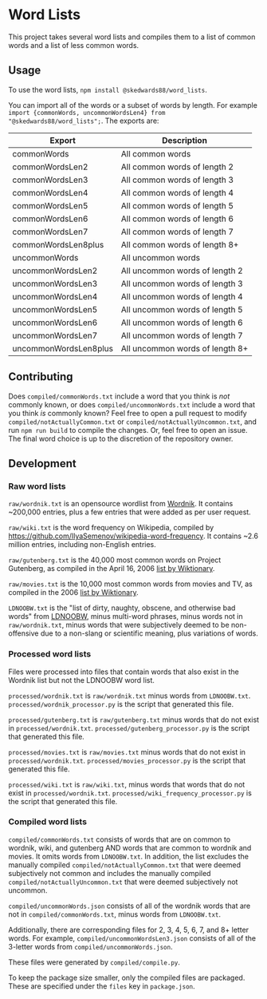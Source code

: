 # Word Lists

This project takes several word lists and compiles them to a list of common words and a list of less common words.

## Usage

To use the word lists, `npm install @skedwards88/word_lists`.

You can import all of the words or a subset of words by length. For example `import {commonWords, uncommonWordsLen4} from "@skedwards88/word_lists";`. The exports are:

Export | Description
--- | ---
commonWords | All common words
commonWordsLen2 | All common words of length 2
commonWordsLen3 | All common words of length 3
commonWordsLen4 | All common words of length 4
commonWordsLen5 | All common words of length 5
commonWordsLen6 | All common words of length 6
commonWordsLen7 | All common words of length 7
commonWordsLen8plus | All common words of length 8+
uncommonWords | All uncommon words
uncommonWordsLen2 | All uncommon words of length 2
uncommonWordsLen3 | All uncommon words of length 3
uncommonWordsLen4 | All uncommon words of length 4
uncommonWordsLen5 | All uncommon words of length 5
uncommonWordsLen6 | All uncommon words of length 6
uncommonWordsLen7 | All uncommon words of length 7
uncommonWordsLen8plus | All uncommon words of length 8+

## Contributing

Does `compiled/commonWords.txt` include a word that you think is _not_ commonly known, or does `compiled/uncommonWords.txt` include a word that you think _is_ commonly known? Feel free to open a pull request to modify `compiled/notActuallyCommon.txt` or `compiled/notActuallyUncommon.txt`, and run `npm run build` to compile the changes. Or, feel free to open an issue. The final word choice is up to the discretion of the repository owner.

## Development

### Raw word lists

`raw/wordnik.txt` is an opensource wordlist from [Wordnik](https://github.com/wordnik/wordlist). It contains ~200,000 entries, plus a few entries that were added as per user request.

`raw/wiki.txt` is the word frequency on Wikipedia, compiled by https://github.com/IlyaSemenov/wikipedia-word-frequency. It contains ~2.6 million entries, including non-English entries.

`raw/gutenberg.txt` is the 40,000 most common words on Project Gutenberg, as compiled in the April 16, 2006 [list by Wiktionary](https://en.wiktionary.org/wiki/Wiktionary:Frequency_lists#English).

`raw/movies.txt` is the 10,000 most common words from movies and TV, as compiled in the 2006 [list by Wiktionary](https://en.wiktionary.org/wiki/Wiktionary:Frequency_lists#English).

`LDNOOBW.txt` is the "list of dirty, naughty, obscene, and otherwise bad words" from [LDNOOBW](https://github.com/LDNOOBW/List-of-Dirty-Naughty-Obscene-and-Otherwise-Bad-Words), minus multi-word phrases, minus words not in `raw/wordnik.txt`, minus words that were subjectively deemed to be non-offensive due to a non-slang or scientific meaning, plus variations of words.

### Processed word lists

Files were processed into files that contain words that also exist in the Wordnik list but not the LDNOOBW word list.

`processed/wordnik.txt` is `raw/wordnik.txt` minus words from `LDNOOBW.txt`. `processed/wordnik_processor.py` is the script that generated this file.

`processed/gutenberg.txt` is `raw/gutenberg.txt` minus words that do not exist in `processed/wordnik.txt`. `processed/gutenberg_processor.py` is the script that generated this file.

`processed/movies.txt` is `raw/movies.txt` minus words that do not exist in `processed/wordnik.txt`. `processed/movies_processor.py` is the script that generated this file.

`processed/wiki.txt` is `raw/wiki.txt`, minus words that words that do not exist in `processed/wordnik.txt`. `processed/wiki_frequency_processor.py` is the script that generated this file.

### Compiled word lists

`compiled/commonWords.txt` consists of words that are on common to wordnik, wiki, and gutenberg AND words that are common to wordnik and movies. It omits words from `LDNOOBW.txt`. In addition, the list excludes the manually compiled `compiled/notActuallyCommon.txt` that were deemed subjectively not common and includes the manually compiled `compiled/notActuallyUncommon.txt` that were deemed subjectively not uncommon.

`compiled/uncommonWords.json` consists of all of the wordnik words that are not in `compiled/commonWords.txt`, minus words from `LDNOOBW.txt`.

Additionally, there are corresponding files for 2, 3, 4, 5, 6, 7, and 8+ letter words. For example, `compiled/uncommonWordsLen3.json` consists of all of the 3-letter words from `compiled/uncommonWords.json`.

These files were generated by `compiled/compile.py`.

To keep the package size smaller, only the compiled files are packaged. These are specified under the `files` key in `package.json`.